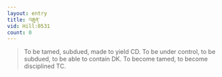 ```yaml
---
layout: entry
title: འཆུན་
vid: Hill:0531
count: 0
---
```

> To be tamed, subdued, made to yield CD\. To be under control, to be subdued, to be able to contain DK\. To become tamed, to become disciplined TC\.



